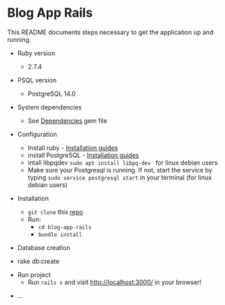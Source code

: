 # Blog App Rails

This README documents steps necessary to get the
application up and running.


* Ruby version
  - 2.7.4
* PSQL version
  - PostgreSQL 14.0

* System dependencies
  - See [Dependencies](./Gemfile) gem file

* Configuration
  - Install ruby  - [Installation guides](https://www.ruby-lang.org/en/documentation/installation/)
  - install PostgreSQL - [Installation guides](https://www.postgresql.org/download/linux/)
  - intall libpqdev ``` sudo apt install libpq-dev  ``` for linux debian users
  - Make sure your Postgresql is running. If not, start the service by typing ```sudo service postgresql start``` in your terminal (for linux debian users)

* Installation 
  - ```git clone``` this [repo](https://github.com/blessedjasonmwanza/blog-app-rails)
  - Run:
    - ```cd blog-app-rails```
    - ```bundle install```
  
* Database creation
 - rake db:create

* Run project
  - Run ```rails s``` and visit [http://localhost:3000/](http://localhost:3000/) in your browser!

<!-- * Database initialization -->

<!-- * How to run the test suite -->

<!-- * Services (job queues, cache servers, search engines, etc.) -->

<!-- * Deployment instructions -->

* ...